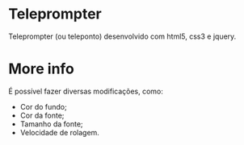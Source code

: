 # Teleprompter
Teleprompter (ou teleponto) desenvolvido com  html5, css3 e jquery.

# More info
É possível fazer diversas modificações, como:
<ul>
  <li>Cor do fundo;</li>
  <li>Cor da fonte;</li>
  <li>Tamanho da fonte;</li>
  <li>Velocidade de rolagem.</li>
</ul>
